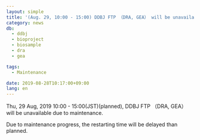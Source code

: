 ```yaml
---
layout: simple
title: '(Aug. 29, 10:00 - 15:00) DDBJ FTP （DRA, GEA） will be unavailable '
category: news
db:
  - ddbj
  - bioproject
  - biosample
  - dra
  - gea

tags:
  - Maintenance

date: 2019-08-28T10:17:00+09:00
lang: en
---
```


<p>Thu, 29 Aug, 2019 10:00 - 15:00(JST)(planned), DDBJ FTP （DRA, GEA） will be unavailable due to maintenance.</p>

<p>Due to maintenance progress, the restarting time will be delayed than planned.</p>
